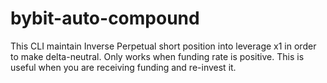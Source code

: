 # bybit-auto-compound

This CLI maintain Inverse Perpetual short position into leverage x1 in order to make delta-neutral. Only works when funding rate is positive. This is useful when you are receiving funding and re-invest it.
